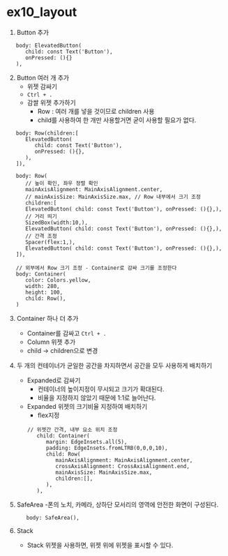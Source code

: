 # ex10_layout

1. Button 추가

```
   body: ElevatedButton(
      child: const Text('Button'),
      onPressed: (){}
   ),
```

2. Button 여러 개 추가
   - 위젯 감싸기
   - `Ctrl + .`
   - 감쌀 위젯 추가하기
     - Row : 여러 개를 넣을 것이므로 children 사용
     - child를 사용하여 한 개만 사용할거면 굳이 사용할 필요가 없다.

```
   body: Row(children:[
      ElevatedButton(
         child: const Text('Button'),
         onPressed: (){},
      ),
   ]),
```

```
   body: Row(
      // 높이 확인, 좌우 정렬 확인
      mainAxisAlignment: MainAxisAlignment.center,
      // mainAxisSize: MainAxisSize.max, // Row 내부에서 크기 조정
      children:[
      ElevatedButton( child: const Text('Button'), onPressed: (){},),
      // 거리 띄기
      SizedBox(width:10,),
      ElevatedButton( child: const Text('Button'), onPressed: (){},),
      // 간격 조정
      Spacer(flex:1,),
      ElevatedButton( child: const Text('Button'), onPressed: (){},),
   ]),
```

```
   // 외부에서 Row 크기 조정 - Container로 감싸 크기를 조정한다
   body: Container(
      color: Colors.yellow,
      width: 280,
      height: 100,
      child: Row(),
   )
```

3. Container 하나 더 추가

   - Container를 감싸고 `Ctrl + .`
   - Column 위젯 추가
   - child -> children으로 변경

4. 두 개의 컨테이너가 균일한 공간을 차지하면서 공간을 모두 사용하게 배치하기
   - Expanded로 감싸기
     - 컨테이너의 높이지정이 무시되고 크기가 확대된다.
     - 비율을 지정하지 않았기 때문에 1:1로 늘어난다.
   - Expanded 위젯의 크기비율 지정하여 배치하기
     - flex지정
     ```
     // 위젯간 간격, 내부 요소 위치 조정
        child: Container(
           margin: EdgeInsets.all(5),
           padding: EdgeInsets.fromLTRB(0,0,0,10),
           child: Row(
              mainAxisAlignment: MainAxisAlignment.center,
              crossAxisAlignment: CrossAxisAlignment.end,
              mainAxisSize: MainAxisSize.max,
              children:[],
           ),
        ),
     ```
5. SafeArea -폰의 노치, 카메라, 상하단 모서리의 영역에 안전한 화면이 구성된다.

   ```
      body: SafeArea(),
   ```

6. Stack
   - Stack 위젯을 사용하면, 위젯 위에 위젯을 표시할 수 있다.
